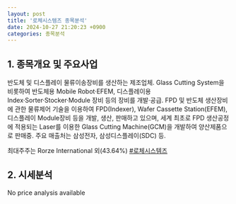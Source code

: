 ```yaml
---
layout: post
title: '로체시스템즈 종목분석'
date: 2024-10-27 21:20:23 +0900
categories: 종목분석
---
```


## 1. 종목개요 및 주요사업

반도체 및 디스플레이 물류이송장비를 생산하는 제조업체. Glass Cutting System을 비롯하여 반도체용 Mobile Robot·EFEM, 디스플레이용 Index·Sorter·Stocker·Module 장비 등의 장비를 개발·공급. FPD 및 반도체 생산장비에 관한 물류제어 기술을 이용하여 FPD(Indexer), Wafer Cassette Station(EFEM), 디스플레이 Module장비 등을 개발, 생산, 판매하고 있으며, 세계 최초로 FPD 생산공정에 적용되는 Laser를 이용한 Glass Cutting Machine(GCM)을 개발하여 양산제품으로 판매중. 주요 매출처는 삼성전자, 삼성디스플레이(SDC) 등. 

최대주주는 Rorze International 외(43.64%)
[#로체시스템즈](#)

## 2. 시세분석

No price analysis available
